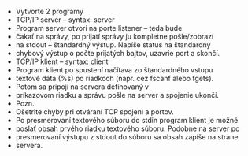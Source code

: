 * Vytvorte 2 programy
* TCP/IP server – syntax: server <port>
* Program server otvorí na porte <port> listener – teda bude 
* čakať na správy, po prijatí správy ju kompletne pošle/zobrazí
* na stdout – štandardný výstup. Napíše status na štandardný
* chybový výstup o počte prijatých bajtov, uzavrie port a skončí.
* TCP/IP klient – syntax: client <ip> <port>
* Program klient po spustení načítava zo štandardného vstupu
* textové dáta (%s) po riadkoch (napr. cez fscanf alebo fgets).
* Potom sa pripojí na <ip> <port> servera definovaný v
* príkazovom riadku a správu pošle na server a spojenie ukončí.
* Pozn.
* Ošetrite chyby pri otváraní TCP spojení a portov.
* Po presmerovaní textového súboru do stdin program klient je možné
* poslať obsah prvého riadku textového súboru. Podobne na server po
* presmerovaní výstupu z stdout do súboru sa obsah zapíše na strane
* servera.
